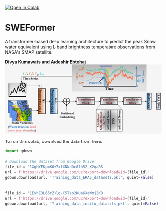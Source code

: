 [![Open In Colab](https://colab.research.google.com/assets/colab-badge.svg)](https://colab.research.google.com/github/Divak14/SWEFormer/blob/main/Main.ipynb)

# SWEFormer
A transformer-based deep learning architecture to predict the peak Snow water equivalent using L-band brightness temperature observations from NASA's SMAP satellite. 

**Divya Kumawats and Ardeshir Ebtehaj**
<img src="Figures/SWEFormer.png"  width="800" />

To run this colab, download the data from here.

```python
import gdown

# Download the dataset from Google Drive
file_id = '1XgHYFKpmK0y7xfXNNdOc87h52_X2qaRS'
url = f'https://drive.google.com/uc?export=download&id={file_id}'
gdown.download(url, 'Training_data_ERA5_datasets.pkl', quiet=False)


file_id = '1EvhE3L65rZslg-C5Tso2KUa6XeWmj2KD'
url = f'https://drive.google.com/uc?export=download&id={file_id}'
gdown.download(url, 'Training_data_insitu_datasets.pkl', quiet=False)
